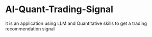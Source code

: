 # AI-Quant-Trading-Signal
it is an application using LLM and Quantitative skills to get a trading recommendation signal
